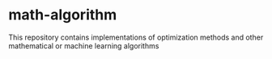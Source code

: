 # math-algorithm
This repository contains implementations of optimization methods and other mathematical or machine learning algorithms
